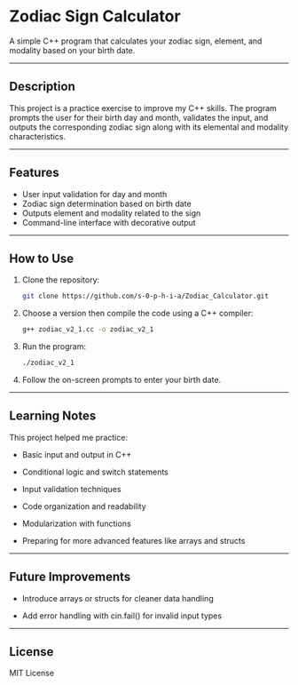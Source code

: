 # Zodiac Sign Calculator

A simple C++ program that calculates your zodiac sign, element, and modality based on your birth date.

---

## Description

This project is a practice exercise to improve my C++ skills. The program prompts the user for their birth day and month, validates the input, and outputs the corresponding zodiac sign along with its elemental and modality characteristics.

---

## Features

- User input validation for day and month
- Zodiac sign determination based on birth date
- Outputs element and modality related to the sign
- Command-line interface with decorative output

---

## How to Use

1. Clone the repository:
   ```bash
   git clone https://github.com/s-0-p-h-i-a/Zodiac_Calculator.git

2. Choose a version then compile the code using a C++ compiler:
    ```bash
   g++ zodiac_v2_1.cc -o zodiac_v2_1

4. Run the program:
      ```bash
    ./zodiac_v2_1

5. Follow the on-screen prompts to enter your birth date.

---

## Learning Notes

This project helped me practice:

- Basic input and output in C++

- Conditional logic and switch statements

- Input validation techniques

- Code organization and readability

- Modularization with functions

- Preparing for more advanced features like arrays and structs

---

## Future Improvements

- Introduce arrays or structs for cleaner data handling

- Add error handling with cin.fail() for invalid input types

---

## License

MIT License

